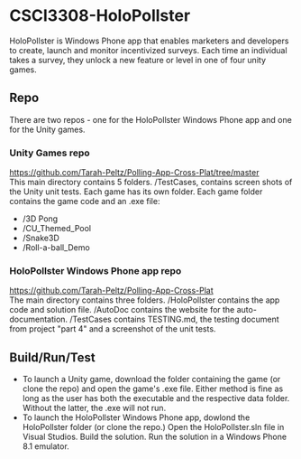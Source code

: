 # CSCI3308-HoloPollster

HoloPollster is Windows Phone app that enables marketers and developers to create, launch and monitor incentivized surveys. Each time an individual takes a survey, they unlock a new feature or level in one of four unity games.  

## Repo
There are two repos - one for the HoloPollster Windows Phone app and one for the Unity games.  
### Unity Games repo  
https://github.com/Tarah-Peltz/Polling-App-Cross-Plat/tree/master  
This main directory contains 5 folders. /TestCases, contains screen shots of the Unity unit tests.
Each game has its own folder. Each game folder contains the game code and an .exe file:  
* /3D Pong  
* /CU_Themed_Pool  
* /Snake3D  
* /Roll-a-ball_Demo  
### HoloPollster Windows Phone app repo
https://github.com/Tarah-Peltz/Polling-App-Cross-Plat  
The main directory contains three folders. /HoloPollster contains the app code and solution file. /AutoDoc contains the website for the auto-documentation. /TestCases contains TESTING.md, the testing document from project "part 4"  and a screenshot of the unit tests.

## Build/Run/Test  
* To launch a Unity game, download the folder containing the game (or clone the repo) and open the game's .exe file.  Either method is fine as long as the user has both the executable and the respective data folder. Without the latter, the .exe will not run.  
* To launch the HoloPollster Windows Phone app, dowlond the HoloPollster folder (or clone the repo.) Open the HoloPollster.sln file in Visual Studios. Build the solution. Run the solution in a Windows Phone 8.1 emulator.  
